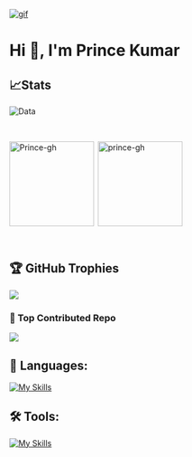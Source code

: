 [![gif](gif2.gif)](https://github.com/Prince-GH/Prince-GH/blob/main/index.html)
# Hi 👋, I'm Prince Kumar

## 📈Stats

![Data](https://github-readme-streak-stats.herokuapp.com/?user=prince-gh&theme=highcontrast&hide_border=false)

<br>

<p><img align="left" height= 150px src="https://github-readme-stats.vercel.app/api/top-langs?username=prince-gh&show_icons=true&theme=dark&locale=en&layout=compact" alt="Prince-gh" /></p>


<p>&nbsp;<img align="center" height=150px src="https://github-readme-stats.vercel.app/api?username=prince-gh&show_icons=true&theme=dark&locale=en" alt="prince-gh" /></p><br>

## 🏆 GitHub Trophies
![](https://github-profile-trophy.vercel.app/?username=prince-gh&theme=dark&no-frame=false&no-bg=false&margin-w=4)

### 🌟 Top Contributed Repo
![](https://github-contributor-stats.vercel.app/api?username=prince-gh&limit=5&theme=light&combine_all_yearly_contributions=true)

## 🧭 Languages:
[![My Skills](https://skillicons.dev/icons?i=c,cpp,js,html,css)](https://skillicons.dev)

## 🛠 Tools:
[![My Skills](https://skillicons.dev/icons?i=linux,git,vscode,github)](https://skillicons.dev)
